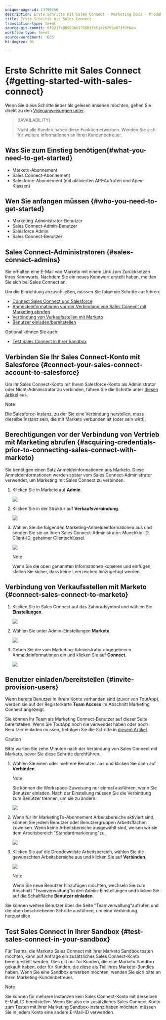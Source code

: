 ```yaml
---
unique-page-id: 13796466
description: Erste Schritte mit Sales Connect - Marketing Docs - Produktdokumentation
title: Erste Schritte mit Sales Connect
translation-type: tm+mt
source-git-commit: 0f0217a88929661798015b51a26259a973f9f6ea
workflow-type: tm+mt
source-wordcount: '635'
ht-degree: 0%

---
```



# Erste Schritte mit Sales Connect {#getting-started-with-sales-connect}

Wenn Sie diese Schritte lieber als gelesen ansehen möchten, gehen Sie direkt zu den [Videoanweisungen unter](#video).

>[!AVAILABILITY]
>
>Nicht alle Kunden haben diese Funktion erworben. Wenden Sie sich für weitere Informationen an Ihren Kundenbetreuer.

## Was Sie zum Einstieg benötigen{#what-you-need-to-get-started}

* Marketo-Abonnement
* Sales Connect-Abonnement
* Salesforce-Abonnement (mit aktivierten API-Aufrufen und Apex-Klassen)

## Wen Sie anfangen müssen {#who-you-need-to-get-started}

* Marketing-Administrator-Benutzer
* Sales Connect-Admin-Benutzer
* Salesforce Admin
* Sales Connect-Benutzer

## Sales Connect-Administratoren {#sales-connect-admins}

Sie erhalten eine E-Mail von Marketo mit einem Link zum Zurücksetzen Ihres Kennworts. Nachdem Sie ein neues Kennwort erstellt haben, melden Sie sich bei Sales Connect an.

Um die Einrichtung abzuschließen, müssen Sie folgende Schritte ausführen:

* [Connect Sales Connect und Salesforce](#sfdc)
* [Anmeldeinformationen vor der Verbindung von Sales Connect mit Marketing abrufen](#acquire)
* [Verbindung von Verkaufsstellen mit Marketo](#mkto)
* [Benutzer einladen/bereitstellen](#IPU)

Optional können Sie auch:

* [Test Sales Connect in Ihrer Sandbox](#sandbox)

## Verbinden Sie Ihr Sales Connect-Konto mit Salesforce {#connect-your-sales-connect-account-to-salesforce}

Um Ihr Sales Connect-Konto mit Ihrem Salesforce-Konto als Administrator oder Nicht-Administrator zu verbinden, führen Sie die Schritte unter [diesen Artikel](http://docs.marketo.com/x/JwDb) aus.

>[!NOTE]
>
>Die Salesforce-Instanz, zu der Sie eine Verbindung herstellen, muss dieselbe Instanz sein, die mit Marketo verbunden ist (oder sein wird).

## Berechtigungen vor der Verbindung von Vertrieb mit Marketing abrufen {#acquiring-credentials-prior-to-connecting-sales-connect-with-marketo}

Sie benötigen einen Satz Anmeldeinformationen aus Marketo. Diese Anmeldeinformationen werden später vom Sales Connect-Administrator verwendet, um Marketing mit Sales Connect zu verbinden.

1. Klicken Sie in Marketo auf **Admin**.

   ![](assets/one.png)

1. Klicken Sie in der Struktur auf **Verkaufsverbindung**.

   ![](assets/two.png)

1. Wählen Sie die folgenden Marketing-Anmeldeinformationen aus und senden Sie sie an Ihren Sales Connect-Administrator: Munchkin-ID, Client-ID, geheimer Clientschlüssel.

   ![](assets/3.jpg)

   >[!NOTE]
   >
   >Wenn Sie die oben genannten Informationen kopieren und einfügen, stellen Sie sicher, dass keine Leerzeichen hinzugefügt werden.

## Verbindung von Verkaufsstellen mit Marketo {#connect-sales-connect-to-marketo}

1. Klicken Sie in Sales Connect auf das Zahnradsymbol und wählen Sie **Einstellungen**.

   ![](assets/four.png)

1. Wählen Sie unter Admin-Einstellungen **Marketo**.

   ![](assets/eight.png)

1. Geben Sie die vom Marketing-Administrator angegebenen Anmeldeinformationen ein und klicken Sie auf **Connect**.

   ![](assets/credentials.png)

## Benutzer einladen/bereitstellen {#invite-provision-users}

Wenn bereits Benutzer in Ihrem Konto vorhanden sind (zuvor von ToutApp), werden sie auf der Registerkarte **Team Access** im Abschnitt Marketing Connect angezeigt.

Sie können Ihr Team als Marketing Connect-Benutzer auf dieser Seite bereitstellen. Wenn Sie ToutApp noch nie verwendet haben oder noch Benutzer einladen müssen, befolgen Sie die Schritte in [diesem Artikel](http://docs.marketo.com/display/TOUT/Invite+Team+Members).

>[!CAUTION]
>
>Bitte warten Sie zehn Minuten nach der Verbindung von Sales Connect mit Marketo, bevor Sie diese Schritte durchführen.

1. Wählen Sie einen oder mehrere Benutzer aus und klicken Sie dann auf **Verbinden**.

   >[!NOTE]
   >
   >Sie können die Workspace-Zuweisung nur einmal ausführen, wenn Sie Benutzer einladen. Nach der Einstellung müssen Sie die Verbindung zum Benutzer trennen, um sie zu ändern.

   ![](assets/users.png)

1. Wenn für Ihr MarketingTo-Abonnement Arbeitsbereiche aktiviert sind, können Sie jedem Benutzer oder Benutzergruppen Arbeitsflächen zuweisen. Wenn keine Arbeitsbereiche ausgewählt sind, weisen wir sie dem Arbeitsbereich &quot;Standardmarkierung&quot;zu.

   ![](assets/nine.jpg)

1. Klicken Sie auf die Dropdownliste Arbeitsbereich, wählen Sie die gewünschten Arbeitsbereiche aus und klicken Sie auf **Verbinden**.

   ![](assets/ten.png)

   >[!NOTE]
   >
   >Wenn Sie neue Benutzer hinzufügen möchten, wechseln Sie zum Abschnitt &quot;Teamverwaltung&quot;in den Admin-Einstellungen und klicken Sie auf die Schaltfläche **Benutzer einladen**.

Sie können weitere Benutzer über die Seite &quot;Teamverwaltung&quot;aufrufen und die oben beschriebenen Schritte ausführen, um eine Verbindung herzustellen.

## Test Sales Connect in Ihrer Sandbox {#test-sales-connect-in-your-sandbox}

Für Teams, die Marketo Sales Connect mit ihrer Marketo Sandbox testen möchten, kann auf Anfrage ein zusätzliches Sales Connect-Konto bereitgestellt werden. Dies gilt nur für Kunden, die eine Marketo Sandbox gekauft haben, oder für Kunden, die diese als Teil ihres Marketo-Bundles haben. Wenn Sie eine Sandbox erwerben möchten, wenden Sie sich bitte an Ihren Marketing-Kundenbetreuer.

>[!NOTE]
>
>Sie können für mehrere Instanzen kein Sales Connect-Konto mit derselben E-Mail-ID bereitstellen. Wenn Sie also ein zusätzliches Sales Connect-Konto zum Testen mit Ihrer Marketing Sandbox-Instanz haben möchten, müssen Sie in jedem Konto eine andere E-Mail-ID verwenden.
